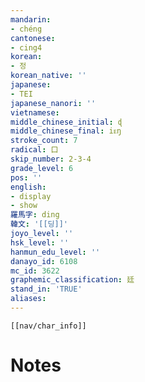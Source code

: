 ```yaml
---
mandarin:
- chéng
cantonese:
- cing4
korean:
- 정
korean_native: ''
japanese:
- TEI
japanese_nanori: ''
vietnamese:
middle_chinese_initial: ɖ
middle_chinese_final: iᴇŋ
stroke_count: 7
radical: 口
skip_number: 2-3-4
grade_level: 6
pos: ''
english:
- display
- show
羅馬字: ding
韓文: '[[딩]]'
joyo_level: ''
hsk_level: ''
hanmun_edu_level: ''
danayo_id: 6108
mc_id: 3622
graphemic_classification: 廷
stand_in: 'TRUE'
aliases:
---
```

```meta-bind-embed
[[nav/char_info]]
```

# Notes
